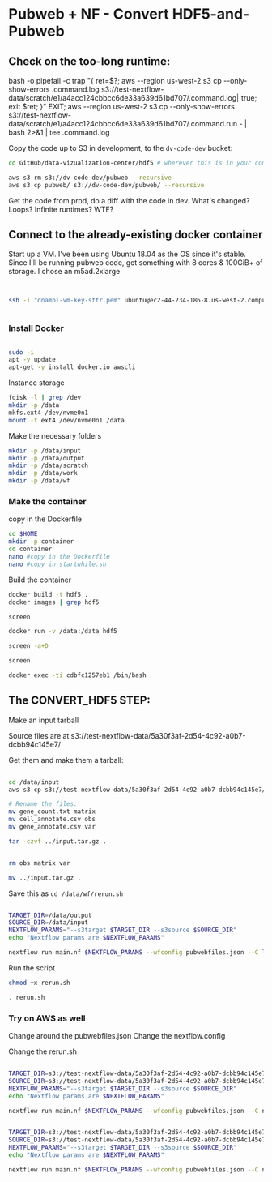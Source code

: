 # Pubweb + NF - Convert HDF5-and-Pubweb


## Check on the too-long runtime:


bash -o pipefail -c trap "{ ret=$?; aws --region us-west-2 s3 cp --only-show-errors .command.log s3://test-nextflow-data/scratch/e1/a4acc124cbbcc6de33a639d61bd707/.command.log||true; exit $ret; }" EXIT; aws --region us-west-2 s3 cp --only-show-errors s3://test-nextflow-data/scratch/e1/a4acc124cbbcc6de33a639d61bd707/.command.run - | bash 2>&1 | tee .command.log



Copy the code up to S3 in development, to the ```dv-code-dev``` bucket:

```bash
cd GitHub/data-vizualization-center/hdf5 # wherever this is in your computer

aws s3 rm s3://dv-code-dev/pubweb --recursive
aws s3 cp pubweb/ s3://dv-code-dev/pubweb/ --recursive

```

Get the code from prod, do a diff with the code in dev.
What's changed? Loops? Infinite runtimes? WTF? 


## Connect to the already-existing docker container

Start up a VM. I've been using Ubuntu 18.04 as the OS since it's stable. Since I'll be running pubweb code, get something with 8 cores & 100GiB+ of storage. I chose an m5ad.2xlarge


```bash


ssh -i "dnambi-vm-key-sttr.pem" ubuntu@ec2-44-234-186-8.us-west-2.compute.amazonaws.com



```


### Install Docker

```bash

sudo -i
apt -y update
apt-get -y install docker.io awscli

```

Instance storage

```bash
fdisk -l | grep /dev
mkdir -p /data
mkfs.ext4 /dev/nvme0n1
mount -t ext4 /dev/nvme0n1 /data
```

Make the necessary folders

```bash
mkdir -p /data/input
mkdir -p /data/output
mkdir -p /data/scratch
mkdir -p /data/work
mkdir -p /data/wf

```

### Make the container

copy in the Dockerfile

```bash
cd $HOME
mkdir -p container
cd container
nano #copy in the Dockerfile
nano #copy in startwhile.sh
```

Build the container

```bash
docker build -t hdf5 .
docker images | grep hdf5

screen

docker run -v /data:/data hdf5

screen -a+D

screen

docker exec -ti cdbfc1257eb1 /bin/bash
```

## The CONVERT_HDF5 STEP:


Make an input tarball

Source files are at s3://test-nextflow-data/5a30f3af-2d54-4c92-a0b7-dcbb94c145e7/

Get them and make them a tarball:

```bash

cd /data/input
aws s3 cp s3://test-nextflow-data/5a30f3af-2d54-4c92-a0b7-dcbb94c145e7/ . --recursive 

# Rename the files:
mv gene_count.txt matrix
mv cell_annotate.csv obs
mv gene_annotate.csv var

tar -czvf ../input.tar.gz .


rm obs matrix var

mv ../input.tar.gz .

```

Save this as ```cd /data/wf/rerun.sh```

```bash

TARGET_DIR=/data/output
SOURCE_DIR=/data/input
NEXTFLOW_PARAMS="--s3target $TARGET_DIR --s3source $SOURCE_DIR"
echo "Nextflow params are $NEXTFLOW_PARAMS"

nextflow run main.nf $NEXTFLOW_PARAMS --wfconfig pubwebfiles.json --C local.config

```

Run the script

```bash
chmod +x rerun.sh

. rerun.sh

```

### Try on AWS as well



Change around the pubwebfiles.json
Change the nextflow.config

Change the rerun.sh

```bash

TARGET_DIR=s3://test-nextflow-data/5a30f3af-2d54-4c92-a0b7-dcbb94c145e7
SOURCE_DIR=s3://test-nextflow-data/5a30f3af-2d54-4c92-a0b7-dcbb94c145e7
NEXTFLOW_PARAMS="--s3target $TARGET_DIR --s3source $SOURCE_DIR"
echo "Nextflow params are $NEXTFLOW_PARAMS"

nextflow run main.nf $NEXTFLOW_PARAMS --wfconfig pubwebfiles.json --C nextflow.config

```



```bash

TARGET_DIR=s3://test-nextflow-data/5a30f3af-2d54-4c92-a0b7-dcbb94c145e7/
SOURCE_DIR=s3://test-nextflow-data/5a30f3af-2d54-4c92-a0b7-dcbb94c145e7/src/
NEXTFLOW_PARAMS="--s3target $TARGET_DIR --s3source $SOURCE_DIR"
echo "Nextflow params are $NEXTFLOW_PARAMS"

nextflow run main.nf $NEXTFLOW_PARAMS --wfconfig pubwebfiles.json --C nextflow.config

```






